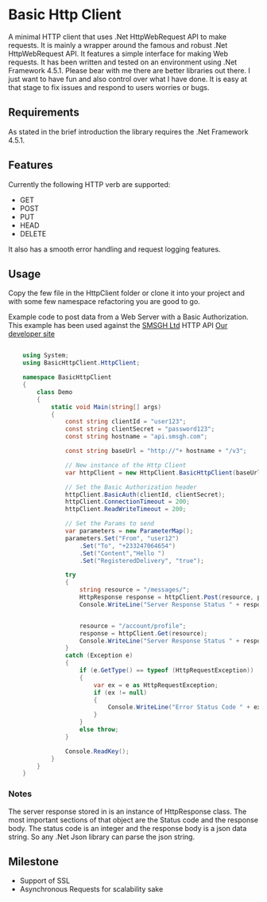 ﻿
Basic Http Client
=======================
    
A minimal HTTP client that uses .Net HttpWebRequest API to make requests. 
It is mainly a wrapper around the famous and robust .Net HttpWebRequest API.
It features a simple interface for making Web requests. 
It has been written and tested on an environment using .Net Framework 4.5.1. 
Please bear with me there are better libraries out there. I just want to have fun and also control over what I have done. 
It is easy at that stage to fix issues and respond to users worries or bugs.

## Requirements
As stated in the brief introduction the library requires the .Net Framework 4.5.1.

## Features
Currently the following HTTP verb are supported:

* GET
* POST
* PUT
* HEAD
* DELETE

It also has a smooth error handling and request logging features.

## Usage
Copy the few file in the HttpClient folder or clone it into your project and with some few namespace refactoring you are good to go.

Example code to post data from a Web Server with a Basic Authorization. This example has been used against the [SMSGH Ltd](http://www.smsgh.com/) HTTP API [Our developer site](http://developers.smsgh.com/)

```c#

    using System;
    using BasicHttpClient.HttpClient;

    namespace BasicHttpClient
    {
        class Demo
        {
            static void Main(string[] args)
            {
                const string clientId = "user123";
                const string clientSecret = "password123";
                const string hostname = "api.smsgh.com";

                const string baseUrl = "http://"+ hostname + "/v3";

                // New instance of the Http Client
                var httpClient = new HttpClient.BasicHttpClient(baseUrl);

                // Set the Basic Authorization header
                httpClient.BasicAuth(clientId, clientSecret);
                httpClient.ConnectionTimeout = 200;
                httpClient.ReadWriteTimeout = 200;

                // Set the Params to send
                var parameters = new ParameterMap();
                parameters.Set("From", "user12")
                    .Set("To", "+233247064654")
                    .Set("Content","Hello ")
                    .Set("RegisteredDelivery", "true");

                try
                {
                    string resource = "/messages/";
                    HttpResponse response = httpClient.Post(resource, parameters);
                    Console.WriteLine("Server Response Status " + response.Status);


                    resource = "/account/profile";
                    response = httpClient.Get(resource);
                    Console.WriteLine("Server Response Status " + response.Status);
                }
                catch (Exception e)
                {
                    if (e.GetType() == typeof (HttpRequestException))
                    {
                        var ex = e as HttpRequestException;
                        if (ex != null)
                        {
                            Console.WriteLine("Error Status Code " + ex.HttpResponse.Status);
                        }
                    }
                    else throw;
                }

                Console.ReadKey();
            }
        }
    }
```

### Notes

The server response stored in is an instance of HttpResponse class. The most important sections of that object
are the Status code and the response body. 
The status code is an integer and the response body is a json data string. So any .Net Json library can parse the json string.

## Milestone

* Support of SSL
* Asynchronous Requests for scalability sake

